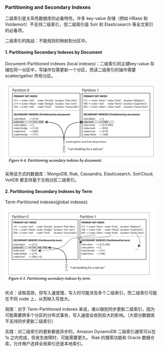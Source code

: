 ### Partitioning and Secondary Indexes
二级索引是关系性数据库的必备特性。许多 key-value 存储（例如 HBase 和 Voldemort）不支持二级索引，但二级索引是 Solr 和 Elasticsearch 等全文索引的必备项。

二级索引的挑战：不能规则的映射到分区中。

#### 1. Partitioning Secondary Indexes by Document

Document-Partitioned indexes (local indexes)：二级索引同主键key-value 存储在同一分区中，写操作仅需更新一个分区，而读二级索引的操作需要 scatter/gather 所有分区。

![图 1](assets/img_20230506-234748564.png)  

采用该方式的数据库：MongoDB, Riak, Cassandra, Elasticsearch, SolrCloud, VoltDB 都支持基于文档分区二级索引。

#### 2. Partitioning Secondary Indexes by Term

Term-Partitioned indexes(global indexes): 

![图 2](assets/img_20230506-234817827.png)  

优点：读取高效，但写入速度慢，写入时可能涉及多个二级索引，而二级索引可能在不同 node 上，从而映入写放大。

局限：对于 Term-Partitioned indexes 来说，难以做到同步更新二级索引，因为可能需要跨多个分区的分布式事务，写入速度会收到较大的影响。（大部分数据库不支持同步更新二级索引）

实践：对二级索引的更新都是异步的。Amazon DynamoDB 二级索引通常可以在 1s 之内完成，但发生故障时，可能需要更久。 Riak 的搜索功能和 Oracle 数据仓库，允许用户选择全局索引还是本地索引。